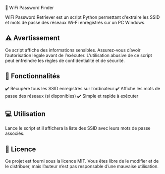 📡 WiFi Password Finder

WiFi Password Retriever est un script Python permettant d'extraire les SSID et mots de passe des réseaux Wi-Fi enregistrés sur un PC Windows.

## ⚠️ Avertissement

Ce script affiche des informations sensibles. Assurez-vous d’avoir l’autorisation légale avant de l’exécuter. L'utilisation abusive de ce script peut enfreindre les règles de confidentialité et de sécurité.

## 🚀 Fonctionnalités

✔️ Récupère tous les SSID enregistrés sur l’ordinateur
✔️ Affiche les mots de passe des réseaux (si disponibles)
✔️ Simple et rapide à exécuter

## 💻 Utilisation

Lance le script et il affichera la liste des SSID avec leurs mots de passe associés.

## 📜 Licence

Ce projet est fourni sous la licence MIT. Vous êtes libre de le modifier et de le distribuer, mais l’auteur n’est pas responsable d’une mauvaise utilisation.
